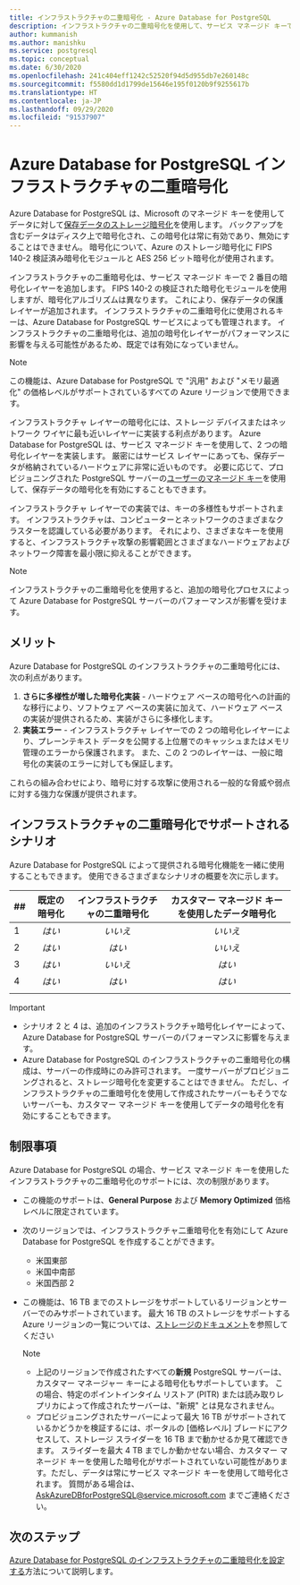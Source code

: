 ```yaml
---
title: インフラストラクチャの二重暗号化 - Azure Database for PostgreSQL
description: インフラストラクチャの二重暗号化を使用して、サービス マネージド キーで 2 番目の暗号化レイヤーを追加する方法について説明します。
author: kummanish
ms.author: manishku
ms.service: postgresql
ms.topic: conceptual
ms.date: 6/30/2020
ms.openlocfilehash: 241c404eff1242c52520f94d5d955db7e260148c
ms.sourcegitcommit: f5580dd1d1799de15646e195f0120b9f9255617b
ms.translationtype: HT
ms.contentlocale: ja-JP
ms.lasthandoff: 09/29/2020
ms.locfileid: "91537907"
---
```

# <a name="azure-database-for-postgresql-infrastructure-double-encryption"></a>Azure Database for PostgreSQL インフラストラクチャの二重暗号化

Azure Database for PostgreSQL は、Microsoft のマネージド キーを使用してデータに対して[保存データのストレージ暗号化](concepts-security.md#at-rest)を使用します。 バックアップを含むデータはディスク上で暗号化され、この暗号化は常に有効であり、無効にすることはできません。 暗号化について、Azure のストレージ暗号化に FIPS 140-2 検証済み暗号化モジュールと AES 256 ビット暗号化が使用されます。

インフラストラクチャの二重暗号化は、サービス マネージド キーで 2 番目の暗号化レイヤーを追加します。 FIPS 140-2 の検証された暗号化モジュールを使用しますが、暗号化アルゴリズムは異なります。 これにより、保存データの保護レイヤーが追加されます。 インフラストラクチャの二重暗号化に使用されるキーは、Azure Database for PostgreSQL サービスによっても管理されます。 インフラストラクチャの二重暗号化は、追加の暗号化レイヤーがパフォーマンスに影響を与える可能性があるため、既定では有効になっていません。

> [!NOTE]
> この機能は、Azure Database for PostgreSQL で "汎用" および "メモリ最適化" の価格レベルがサポートされているすべての Azure リージョンで使用できます。

インフラストラクチャ レイヤーの暗号化には、ストレージ デバイスまたはネットワーク ワイヤに最も近いレイヤーに実装する利点があります。 Azure Database for PostgreSQL は、サービス マネージド キーを使用して、2 つの暗号化レイヤーを実装します。 厳密にはサービス レイヤーにあっても、保存データが格納されているハードウェアに非常に近いものです。 必要に応じて、プロビジョニングされた PostgreSQL サーバーの[ユーザーのマネージド キー](concepts-data-encryption-postgresql.md)を使用して、保存データの暗号化を有効にすることもできます。  

インフラストラクチャ レイヤーでの実装では、キーの多様性もサポートされます。 インフラストラクチャは、コンピューターとネットワークのさまざまなクラスターを認識している必要があります。 それにより、さまざまなキーを使用すると、インフラストラクチャ攻撃の影響範囲とさまざまなハードウェアおよびネットワーク障害を最小限に抑えることができます。 

> [!NOTE]
> インフラストラクチャの二重暗号化を使用すると、追加の暗号化プロセスによって Azure Database for PostgreSQL サーバーのパフォーマンスが影響を受けます。

## <a name="benefits"></a>メリット

Azure Database for PostgreSQL のインフラストラクチャの二重暗号化には、次の利点があります。

1. **さらに多様性が増した暗号化実装** - ハードウェア ベースの暗号化への計画的な移行により、ソフトウェア ベースの実装に加えて、ハードウェア ベースの実装が提供されるため、実装がさらに多様化します。
2. **実装エラー** - インフラストラクチャ レイヤーでの 2 つの暗号化レイヤーにより、プレーンテキスト データを公開する上位層でのキャッシュまたはメモリ管理のエラーから保護されます。 また、この 2 つのレイヤーは、一般に暗号化の実装のエラーに対しても保証します。

これらの組み合わせにより、暗号に対する攻撃に使用される一般的な脅威や弱点に対する強力な保護が提供されます。

## <a name="supported-scenarios-with-infrastructure-double-encryption"></a>インフラストラクチャの二重暗号化でサポートされるシナリオ

Azure Database for PostgreSQL によって提供される暗号化機能を一緒に使用することもできます。 使用できるさまざまなシナリオの概要を次に示します。

|  ##   | 既定の暗号化 | インフラストラクチャの二重暗号化 | カスタマー マネージド キーを使用したデータ暗号化  |
|:------|:------------------:|:--------------------------------:|:--------------------------------------------:|
| 1     | *はい*              | *いいえ*                             | *いいえ*                                         |
| 2     | *はい*              | *はい*                            | *いいえ*                                         |
| 3     | *はい*              | *いいえ*                             | *はい*                                        |
| 4     | *はい*              | *はい*                            | *はい*                                        |
|       |                    |                                  |                                              |

> [!Important]
> - シナリオ 2 と 4 は、追加のインフラストラクチャ暗号化レイヤーによって、Azure Database for PostgreSQL サーバーのパフォーマンスに影響を与えます。
> - Azure Database for PostgreSQL のインフラストラクチャの二重暗号化の構成は、サーバーの作成時にのみ許可されます。 一度サーバーがプロビジョニングされると、ストレージ暗号化を変更することはできません。 ただし、インフラストラクチャの二重暗号化を使用して作成されたサーバーもそうでないサーバーも、カスタマー マネージド キーを使用してデータの暗号化を有効にすることもできます。

## <a name="limitations"></a>制限事項

Azure Database for PostgreSQL の場合、サービス マネージド キーを使用したインフラストラクチャの二重暗号化のサポートには、次の制限があります。

* この機能のサポートは、**General Purpose** および **Memory Optimized** 価格レベルに限定されています。
* 次のリージョンでは、インフラストラクチャ二重暗号化を有効にして Azure Database for PostgreSQL を作成することができます。

   * 米国東部
   * 米国中南部
   * 米国西部 2
   
* この機能は、16 TB までのストレージをサポートしているリージョンとサーバーでのみサポートされています。 最大 16 TB のストレージをサポートする Azure リージョンの一覧については、[ストレージのドキュメント](concepts-pricing-tiers.md#storage)を参照してください

    > [!NOTE]
    > - 上記のリージョンで作成されたすべての**新規** PostgreSQL サーバーは、カスタマー マネージャー キーによる暗号化もサポートしています。 この場合、特定のポイントインタイム リストア (PITR) または読み取りレプリカによって作成されたサーバーは、"新規" とは見なされません。
    > - プロビジョニングされたサーバーによって最大 16 TB がサポートされているかどうかを検証するには、ポータルの [価格レベル] ブレードにアクセスして、ストレージ スライダーを 16 TB まで動かせるか見て確認できます。 スライダーを最大 4 TB までしか動かせない場合、カスタマー マネージド キーを使用した暗号化がサポートされていない可能性があります。ただし、データは常にサービス マネージド キーを使用して暗号化されます。 質問がある場合は、AskAzureDBforPostgreSQL@service.microsoft.com までご連絡ください。

## <a name="next-steps"></a>次のステップ

[Azure Database for PostgreSQL のインフラストラクチャの二重暗号化を設定する](howto-double-encryption.md)方法について説明します。
